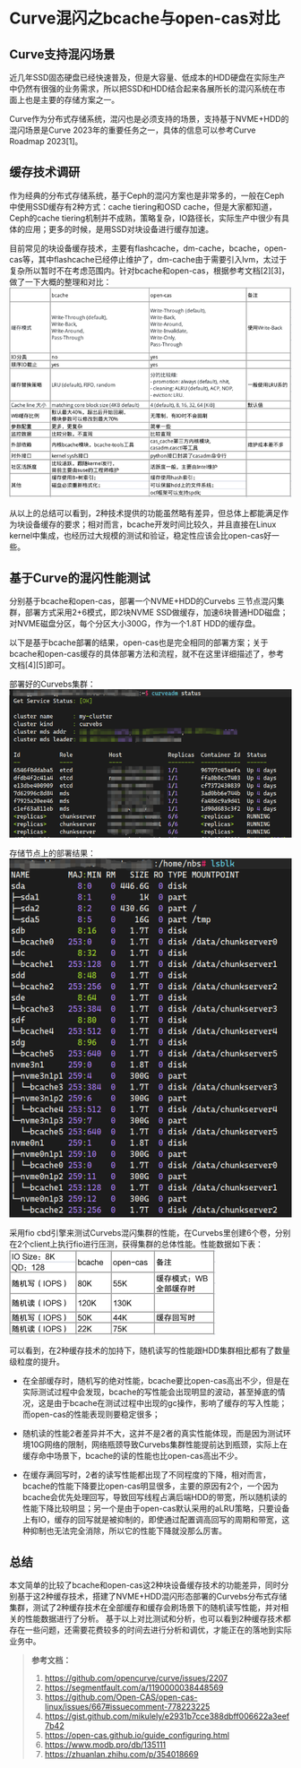 # Curve混闪之bcache与open-cas对比

## Curve支持混闪场景
近几年SSD固态硬盘已经快速普及，但是大容量、低成本的HDD硬盘在实际生产中仍然有很强的业务需求，所以把SSD和HDD结合起来各展所长的混闪系统在市面上也是主要的存储方案之一。 

Curve作为分布式存储系统，混闪也是必须支持的场景，支持基于NVME+HDD的混闪场景是Curve 2023年的重要任务之一，具体的信息可以参考Curve Roadmap 2023[1]。

## 缓存技术调研
作为经典的分布式存储系统，基于Ceph的混闪方案也是非常多的，一般在Ceph中使用SSD缓存有2种方式：cache tiering和OSD cache，但是大家都知道，Ceph的cache tiering机制并不成熟，策略复杂，IO路径长，实际生产中很少有具体的应用；更多的时候，是用SSD对块设备进行缓存加速。

目前常见的块设备缓存技术，主要有flashcache，dm-cache，bcache，open-cas等，其中flashcache已经停止维护了，dm-cache由于需要引入lvm，太过于复杂所以暂时不在考虑范围内。针对bcache和open-cas，根据参考文档[2][3]，做了一下大概的整理和对比： 
![0407-compared.png](image/0407-compared.png)

从以上的总结可以看到，2种技术提供的功能虽然略有差异，但总体上都能满足作为块设备缓存的要求；相对而言，bcache开发时间比较久，并且直接在Linux kernel中集成，也经历过大规模的测试和验证，稳定性应该会比open-cas好一些。

## 基于Curve的混闪性能测试
分别基于bcache和open-cas，部署一个NVME+HDD的Curvebs 三节点混闪集群，部署方式采用2+6模式，即2块NVME SSD做缓存，加速6块普通HDD磁盘；对NVME磁盘分区，每个分区大小300G，作为一个1.8T HDD的缓存盘。

以下是基于bcache部署的结果，open-cas也是完全相同的部署方案；关于bcache和open-cas缓存的具体部署方法和流程，就不在这里详细描述了，参考文档[4][5]即可。

部署好的Curvebs集群：  
![0407-curveadm-status.png](image/0407-curveadm-status.png)

存储节点上的部署结果：  
![0407-lsblk-status.png](image/0407-lsblk-status.png)

采用fio cbd引擎来测试Curvebs混闪集群的性能，在Curvebs里创建6个卷，分别在2个client上执行fio进行压测，获得集群的总体性能。性能数据如下表：  
![0407-test-data.png](image/0407-test-data.png)

可以看到，在2种缓存技术的加持下，随机读写的性能跟HDD集群相比都有了数量级粒度的提升。
* 在全部缓存时，随机写的绝对性能，bcache要比open-cas高出不少，但是在实际测试过程中会发现，bcache的写性能会出现明显的波动，甚至掉底的情况，这是由于bcache在测试过程中出现的gc操作，影响了缓存的写入性能；而open-cas的性能表现则要稳定很多；

* 随机读的性能2者差异并不大，这并不是2者的真实性能体现，而是因为测试环境10G网络的限制，网络瓶颈导致Curvebs集群性能提前达到瓶颈，实际上在缓存命中场景下，bcache的读的性能也比open-cas高出不少。

* 在缓存满回写时，2者的读写性能都出现了不同程度的下降，相对而言，bcache的性能下降要比open-cas明显很多，主要的原因有2个，一个因为bcache会优先处理回写，导致回写线程占满后端HDD的带宽，所以随机读的性能下降比较明显；另一个是由于open-cas默认采用的aLRU策略，只要设备上有IO，缓存的回写就是被抑制的，即使通过配置调高回写的周期和带宽，这种抑制也无法完全消除，所以它的性能下降就没那么厉害。

## 总结
本文简单的比较了bcache和open-cas这2种块设备缓存技术的功能差异，同时分别基于这2种缓存技术，搭建了NVME+HDD混闪形态部署的Curvebs分布式存储集群，测试了2种缓存技术在全部缓存和缓存会刷场景下的随机读写性能，并对相关的性能数据进行了分析。
基于以上对比测试和分析，也可以看到2种缓存技术都存在一些问题，还需要花费较多的时间去进行分析和调优，才能正在的落地到实际业务中。

> **参考文档：**
> 1. <https://github.com/opencurve/curve/issues/2207>
> 1. <https://segmentfault.com/a/1190000038448569>
> 1. <https://github.com/Open-CAS/open-cas-linux/issues/667#issuecomment-778223225>
> 1. <https://gist.github.com/mikulely/e2931b7cce388dbff006622a3eef7b42>
> 1. <https://open-cas.github.io/guide_configuring.html>
> 1. <https://www.modb.pro/db/135111>
> 1. <https://zhuanlan.zhihu.com/p/354018669>
